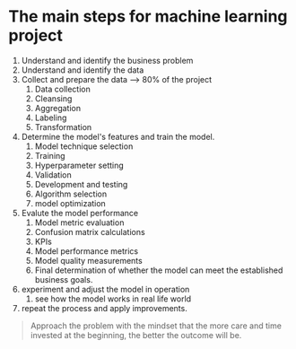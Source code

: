 # The main steps for machine learning project
1. Understand and identify the business problem 
2. Understand and identify the data
3. Collect and prepare the data --> 80% of the project
   1. Data collection
   2. Cleansing
   3. Aggregation
   4. Labeling
   5. Transformation
4. Determine the model's features and train the model.
   1. Model technique selection
   2. Training
   3. Hyperparameter setting
   4. Validation
   5. Development and testing
   6. Algorithm selection
   7. model optimization
5. Evalute the model performance
   1. Model metric evaluation
   2. Confusion matrix calculations
   3. KPIs
   4. Model performance metrics
   5. Model quality measurements
   6. Final determination of whether the model can meet the established business goals.
6. experiment and adjust the model in operation
   1. see how the model works in real life world
7. repeat the process and apply improvements.

> Approach the problem with the mindset that the more care and time invested at the beginning, the better the outcome will be.